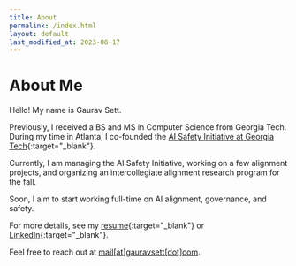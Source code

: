 ```yaml
---
title: About
permalink: /index.html
layout: default
last_modified_at: 2023-08-17
---
```


# About Me

Hello! My name is Gaurav Sett. 

Previously, I received a BS and MS in Computer Science from Georgia Tech. During my time in Atlanta, I co-founded the [AI Safety Initiative at Georgia Tech](https://aisi.dev){:target="_blank"}.

Currently, I am managing the AI Safety Initiative, working on a few alignment projects, and organizing an intercollegiate alignment research program for the fall.

Soon, I aim to start working full-time on AI alignment, governance, and safety.

For more details, see my [resume](/assets/resume.pdf){:target="_blank"} or [LinkedIn](https://www.linkedin.com/in/gauravsett/){:target="_blank"}.

Feel free to reach out at <u>mail[at]gauravsett[dot]com</u>.